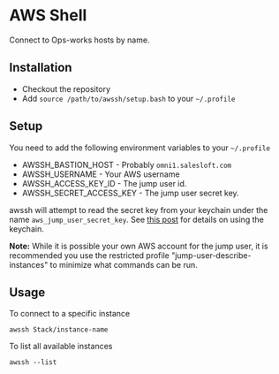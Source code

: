 # AWS Shell

Connect to Ops-works hosts by name.

## Installation

* Checkout the repository
* Add `source /path/to/awssh/setup.bash` to your `~/.profile`

## Setup

You need to add the following environment variables to your `~/.profile`

* AWSSH_BASTION_HOST - Probably `omni1.salesloft.com`
* AWSSH_USERNAME - Your AWS username
* AWSSH_ACCESS_KEY_ID - The jump user id.
* AWSSH_SECRET_ACCESS_KEY - The jump user secret key.

awssh will attempt to read the secret key from your keychain under the name `aws_jump_user_secret_key`. See [this post](http://blog.sionide21.com/posts/2014/04/keeping-your-aws-safe-command-line/) for details on using the keychain.

**Note:** While it is possible your own AWS account for the jump user, it is
recommended you use the restricted profile "jump-user-describe-instances" to
minimize what commands can be run.

## Usage

To connect to a specific instance

    awssh Stack/instance-name

To list all available instances

    awssh --list
